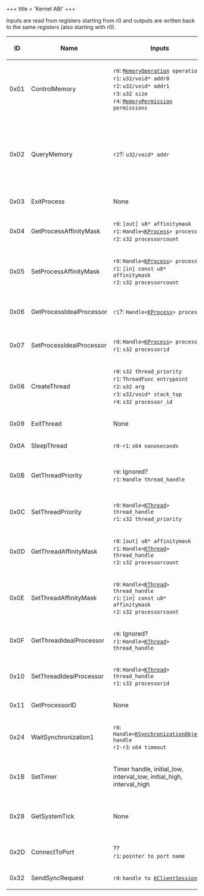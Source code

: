 +++
title = 'Kernel ABI'
+++

Inputs are read from registers starting from r0 and outputs are written
back to the same registers (also starting with r0).

<table>
<thead>
<tr class="header">
<th><p>ID</p></th>
<th><p>Name</p></th>
<th><p>Inputs</p></th>
<th><p>Outputs</p></th>
</tr>
</thead>
<tbody>
<tr class="odd">
<td><p>0x01</p></td>
<td><p>ControlMemory</p></td>
<td><p><code>r0</code>: <a href="../Memory_Management#enum_MemoryOperation"
title="wikilink"><code>MemoryOperation</code></a><code> operation</code><br />
<code>r1</code>: <code>u32/void* addr0</code><br />
<code>r2</code>: <code>u32/void* addr1</code><br />
<code>r3</code>: <code>u32 size</code><br />
<code>r4</code>: <a href="../Memory_Management#enum_MemoryPermission"
title="wikilink"><code>MemoryPermission</code></a><code> permissions</code></p></td>
<td><p><code>r0</code>: <code>Result</code><br />
<code>r1</code>: <code>u32/void* addr_out</code></p></td>
</tr>
<tr class="even">
<td><p>0x02</p></td>
<td><p>QueryMemory</p></td>
<td><p><code>r2</code>?: <code>u32/void* addr</code></p></td>
<td><p><code>r0</code>: <code>Result</code><br />
<code>r1</code>: <code>u32 base_process_virtual_address</code><br />
<code>r2</code>: <code>u32 size</code><br />
<code>r3</code>: <a href="../Memory_Management#enum_MemoryPermission"
title="wikilink"><code>MemoryPermission</code></a><code> permission</code><br />
<code>r4</code>: <a href="../Memory_Management#enum_MemoryState"
title="wikilink"><code>MemoryState</code></a><code> state</code><br />
<code>r5</code>: <a href="../Memory_Management#enum_PageFlags"
title="wikilink"><code>PageFlags</code></a><code> page_flags</code></p></td>
</tr>
<tr class="odd">
<td><p>0x03</p></td>
<td><p>ExitProcess</p></td>
<td><p>None</p></td>
<td><p>None, doesn't return</p></td>
</tr>
<tr class="even">
<td><p>0x04</p></td>
<td><p>GetProcessAffinityMask</p></td>
<td><p><code>r0</code>: <code>[out] u8* affinitymask</code><br />
<code>r1</code>: <code>Handle&lt;</code><a href="../KProcess"
title="wikilink"><code>KProcess</code></a><code>&gt; process</code><br />
<code>r2</code>: <code>s32 processorcount</code></p></td>
<td><p><code>r0</code>: <code>Result</code></p></td>
</tr>
<tr class="odd">
<td><p>0x05</p></td>
<td><p>SetProcessAffinityMask</p></td>
<td><p><code>r0</code>: <code>Handle&lt;</code><a href="../KProcess"
title="wikilink"><code>KProcess</code></a><code>&gt; process</code><br />
<code>r1</code>: <code>[in] const u8* affinitymask</code><br />
<code>r2</code>: <code>s32 processorcount</code></p></td>
<td><p><code>r0</code>: <code>Result</code></p></td>
</tr>
<tr class="even">
<td><p>0x06</p></td>
<td><p>GetProcessIdealProcessor</p></td>
<td><p><code>r1</code>?: <code>Handle&lt;</code><a href="../KProcess"
title="wikilink"><code>KProcess</code></a><code>&gt; process</code></p></td>
<td><p><code>r0</code>: <code>Result</code><br />
<code>r1</code>: <code>s32 processorid</code><br />
<code>r2</code>: Clobbered?</p></td>
</tr>
<tr class="odd">
<td><p>0x07</p></td>
<td><p>SetProcessIdealProcessor</p></td>
<td><p><code>r0</code>: <code>Handle&lt;</code><a href="../KProcess"
title="wikilink"><code>KProcess</code></a><code>&gt; process</code><br />
<code>r1</code>: <code>s32 processorid</code></p></td>
<td><p><code>r0</code>: <code>Result</code><br />
</p></td>
</tr>
<tr class="even">
<td><p>0x08</p></td>
<td><p>CreateThread</p></td>
<td><p><code>r0</code>: <code>s32 thread_priority</code><br />
<code>r1</code>: <code>ThreadFunc entrypoint</code><br />
<code>r2</code>: <code>u32 arg</code><br />
<code>r3</code>: <code>u32/void* stack_top</code><br />
<code>r4</code>: <code>s32 processor_id</code></p></td>
<td><p><code>r0</code>: <code>Result</code><br />
<code>r1</code>: <code>Handle&lt;</code><a href="../KThread"
title="wikilink"><code>KThread</code></a><code>&gt; thread_handle</code></p></td>
</tr>
<tr class="odd">
<td><p>0x09</p></td>
<td><p>ExitThread</p></td>
<td><p>None</p></td>
<td><p>None, doesn't return</p></td>
</tr>
<tr class="even">
<td><p>0x0A</p></td>
<td><p>SleepThread</p></td>
<td><p><code>r0-r1</code>: <code>s64 nanoseconds</code></p></td>
<td><p>None</p></td>
</tr>
<tr class="odd">
<td><p>0x0B</p></td>
<td><p>GetThreadPriority</p></td>
<td><p><code>r0</code>: Ignored?<br />
<code>r1</code>: <code>Handle thread_handle</code></p></td>
<td><p><code>r0</code>: <code>Result</code><br />
<code>r1</code>: <code>s32 thread_priority</code><br />
<code>r2</code>: Clobbered?</p></td>
</tr>
<tr class="even">
<td><p>0x0C</p></td>
<td><p>SetThreadPriority</p></td>
<td><p><code>r0</code>: <code>Handle&lt;</code><a href="../KThread"
title="wikilink"><code>KThread</code></a><code>&gt; thread_handle</code><br />
<code>r1</code>: <code>s32 thread_priority</code></p></td>
<td><p><code>r0</code>: <code>Result</code></p></td>
</tr>
<tr class="odd">
<td><p>0x0D</p></td>
<td><p>GetThreadAffinityMask</p></td>
<td><p><code>r0</code>: <code>[out] u8* affinitymask</code><br />
<code>r1</code>: <code>Handle&lt;</code><a href="../KThread"
title="wikilink"><code>KThread</code></a><code>&gt; thread_handle</code><br />
<code>r2</code>: <code>s32 processorcount</code></p></td>
<td><p><code>r0</code>: <code>Result</code></p></td>
</tr>
<tr class="even">
<td><p>0x0E</p></td>
<td><p>SetThreadAffinityMask</p></td>
<td><p><code>r0</code>: <code>Handle&lt;</code><a href="../KThread"
title="wikilink"><code>KThread</code></a><code>&gt; thread_handle</code><br />
<code>r1</code>: <code>[in] const u8* affinitymask</code><br />
<code>r2</code>: <code>s32 processorcount</code></p></td>
<td><p><code>r0</code>: <code>Result</code></p></td>
</tr>
<tr class="odd">
<td><p>0x0F</p></td>
<td><p>GetThreadIdealProcessor</p></td>
<td><p><code>r0</code>: Ignored?<br />
<code>r1</code>: <code>Handle&lt;</code><a href="../KThread"
title="wikilink"><code>KThread</code></a><code>&gt; thread_handle</code></p></td>
<td><p><code>r0</code>: <code>Result</code><br />
<code>r1</code>: <code>s32 processorid</code></p></td>
</tr>
<tr class="even">
<td><p>0x10</p></td>
<td><p>SetThreadIdealProcessor</p></td>
<td><p><code>r0</code>: <code>Handle&lt;</code><a href="../KThread"
title="wikilink"><code>KThread</code></a><code>&gt; thread_handle</code><br />
<code>r1</code>: <code>s32 processorid</code></p></td>
<td><p><code>r0</code>: <code>Result</code></p></td>
</tr>
<tr class="odd">
<td><p>0x11</p></td>
<td><p>GetProcessorID</p></td>
<td><p>None</p></td>
<td><p><code>r0</code>: <code>s32 processorid</code></p></td>
</tr>
<tr class="even">
<td><p>0x24</p></td>
<td><p>WaitSynchronization1</p></td>
<td><p><code>r0</code>: <code>Handle&lt;</code><a
href="../KSynchronizationObject"
title="wikilink"><code>KSynchronizationObject</code></a><code>&gt; handle</code><br />
<code>r2-r3</code>: <code>s64 timeout</code></p></td>
<td><p><code>r0</code>: <code>Result</code></p></td>
</tr>
<tr class="odd">
<td><p>0x1B</p></td>
<td><p>SetTimer</p></td>
<td><p>Timer handle, initial_low, interval_low, initial_high,
interval_high</p></td>
<td><p>Result</p></td>
</tr>
<tr class="even">
<td><p>0x28</p></td>
<td><p>GetSystemTick</p></td>
<td><p>None</p></td>
<td><p><code>r0</code>: <code>Low 32 bits of the tick count</code><br />
<code>r1</code>: <code>High 32 bits of the tick count</code></p></td>
</tr>
<tr class="odd">
<td><p>0x2D</p></td>
<td><p>ConnectToPort</p></td>
<td><p>??<br />
<code>r1</code>: <code>pointer to port name</code></p></td>
<td><p><code>r0</code>: <code>Result</code><br />
<code>r1</code>: <code>handle to </code><a href="../KClientSession"
title="wikilink"><code>KClientSession</code></a></p></td>
</tr>
<tr class="even">
<td><p>0x32</p></td>
<td><p>SendSyncRequest</p></td>
<td><p><code>r0</code>: <code>handle to </code><a href="../KClientSession"
title="wikilink"><code>KClientSession</code></a></p></td>
<td><p><code>r0</code>: <code>Result<code></p></td>
</tr>
</tbody>
</table>